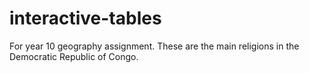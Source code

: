 # interactive-tables
For year 10 geography assignment. These are the main religions in the Democratic Republic of Congo.
